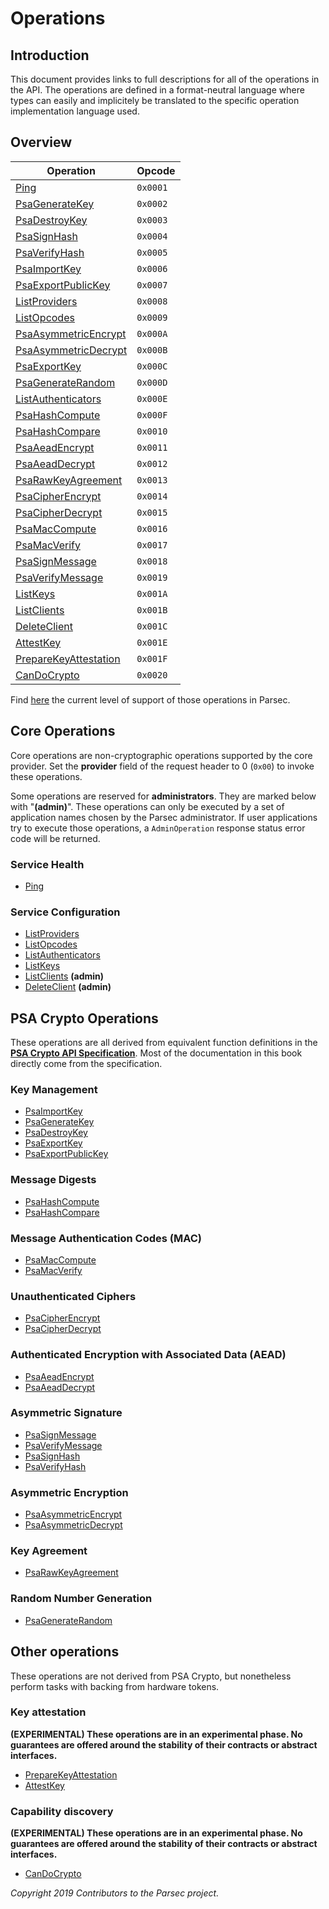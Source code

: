 # Operations

## Introduction

This document provides links to full descriptions for all of the operations in the API. The
operations are defined in a format-neutral language where types can easily and implicitely be
translated to the specific operation implementation language used.

## Overview

| Operation                                           | Opcode   |
|-----------------------------------------------------|----------|
| [Ping](ping.md)                                     | `0x0001` |
| [PsaGenerateKey](psa_generate_key.md)               | `0x0002` |
| [PsaDestroyKey](psa_destroy_key.md)                 | `0x0003` |
| [PsaSignHash](psa_sign_hash.md)                     | `0x0004` |
| [PsaVerifyHash](psa_verify_hash.md)                 | `0x0005` |
| [PsaImportKey](psa_import_key.md)                   | `0x0006` |
| [PsaExportPublicKey](psa_export_public_key.md)      | `0x0007` |
| [ListProviders](list_providers.md)                  | `0x0008` |
| [ListOpcodes](list_opcodes.md)                      | `0x0009` |
| [PsaAsymmetricEncrypt](psa_asymmetric_encrypt.md)   | `0x000A` |
| [PsaAsymmetricDecrypt](psa_asymmetric_decrypt.md)   | `0x000B` |
| [PsaExportKey](psa_export_key.md)                   | `0x000C` |
| [PsaGenerateRandom](psa_generate_random.md)         | `0x000D` |
| [ListAuthenticators](list_authenticators.md)        | `0x000E` |
| [PsaHashCompute](psa_hash_compute.md)               | `0x000F` |
| [PsaHashCompare](psa_hash_compare.md)               | `0x0010` |
| [PsaAeadEncrypt](psa_aead_encrypt.md)               | `0x0011` |
| [PsaAeadDecrypt](psa_aead_decrypt.md)               | `0x0012` |
| [PsaRawKeyAgreement](psa_raw_key_agreement.md)      | `0x0013` |
| [PsaCipherEncrypt](psa_cipher_encrypt.md)           | `0x0014` |
| [PsaCipherDecrypt](psa_cipher_decrypt.md)           | `0x0015` |
| [PsaMacCompute](psa_mac_compute.md)                 | `0x0016` |
| [PsaMacVerify](psa_mac_verify.md)                   | `0x0017` |
| [PsaSignMessage](psa_sign_message.md)               | `0x0018` |
| [PsaVerifyMessage](psa_verify_message.md)           | `0x0019` |
| [ListKeys](list_keys.md)                            | `0x001A` |
| [ListClients](list_clients.md)                      | `0x001B` |
| [DeleteClient](delete_client.md)                    | `0x001C` |
| [AttestKey](attest_key.md)                          | `0x001E` |
| [PrepareKeyAttestation](prepare_key_attestation.md) | `0x001F` |
| [CanDoCrypto](can_do_crypto.md)                     | `0x0020` |

Find [here](service_api_coverage.md) the current level of support of those operations in Parsec.

## Core Operations

Core operations are non-cryptographic operations supported by the core provider. Set the
**provider** field of the request header to 0 (`0x00`) to invoke these operations.

Some operations are reserved for **administrators**. They are marked below with "**(admin)**". These
operations can only be executed by a set of application names chosen by the Parsec administrator. If
user applications try to execute those operations, a `AdminOperation` response status error code
will be returned.

### Service Health

- [Ping](ping.md)

### Service Configuration

- [ListProviders](list_providers.md)
- [ListOpcodes](list_opcodes.md)
- [ListAuthenticators](list_authenticators.md)
- [ListKeys](list_keys.md)
- [ListClients](list_clients.md) **(admin)**
- [DeleteClient](delete_client.md) **(admin)**

## PSA Crypto Operations

These operations are all derived from equivalent function definitions in the [**PSA Crypto API
Specification**](https://developer.arm.com/architectures/security-architectures/platform-security-architecture/documentation).
Most of the documentation in this book directly come from the specification.

### Key Management

- [PsaImportKey](psa_import_key.md)
- [PsaGenerateKey](psa_generate_key.md)
- [PsaDestroyKey](psa_destroy_key.md)
- [PsaExportKey](psa_export_key.md)
- [PsaExportPublicKey](psa_export_public_key.md)

### Message Digests

- [PsaHashCompute](psa_hash_compute.md)
- [PsaHashCompare](psa_hash_compare.md)

### Message Authentication Codes (MAC)

- [PsaMacCompute](psa_mac_compute.md)
- [PsaMacVerify](psa_mac_verify.md)

### Unauthenticated Ciphers

- [PsaCipherEncrypt](psa_cipher_encrypt.md)
- [PsaCipherDecrypt](psa_cipher_decrypt.md)

### Authenticated Encryption with Associated Data (AEAD)

- [PsaAeadEncrypt](psa_aead_encrypt.md)
- [PsaAeadDecrypt](psa_aead_decrypt.md)

### Asymmetric Signature

- [PsaSignMessage](psa_sign_message.md)
- [PsaVerifyMessage](psa_verify_message.md)
- [PsaSignHash](psa_sign_hash.md)
- [PsaVerifyHash](psa_verify_hash.md)

### Asymmetric Encryption

- [PsaAsymmetricEncrypt](psa_asymmetric_encrypt.md)
- [PsaAsymmetricDecrypt](psa_asymmetric_decrypt.md)

### Key Agreement

- [PsaRawKeyAgreement](psa_raw_key_agreement.md)

### Random Number Generation

- [PsaGenerateRandom](psa_generate_random.md)

## Other operations

These operations are not derived from PSA Crypto, but nonetheless perform tasks with backing from
hardware tokens.

### Key attestation

**(EXPERIMENTAL) These operations are in an experimental phase. No guarantees are offered around the
stability of their contracts or abstract interfaces.**

- [PrepareKeyAttestation](prepare_key_attestation.md)
- [AttestKey](attest_key.md)

### Capability discovery

**(EXPERIMENTAL) These operations are in an experimental phase. No guarantees are offered around the
stability of their contracts or abstract interfaces.**

- [CanDoCrypto](can_do_crypto.md)

*Copyright 2019 Contributors to the Parsec project.*
